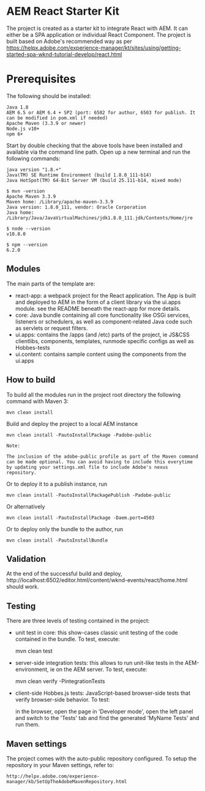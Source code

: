 # AEM React Starter Kit

The project is created as a starter kit to integrate React with AEM. It can either be a SPA application or individual React Component. The project is built based on Adobe's recommended way as per https://helpx.adobe.com/experience-manager/kt/sites/using/getting-started-spa-wknd-tutorial-develop/react.html

# Prerequisites
The following should be installed:

    Java 1.8
    AEM 6.5 or AEM 6.4 + SP2 (port: 6502 for author, 6503 for publish. It can be modified in pom.xml if needed)
    Apache Maven (3.3.9 or newer)
    Node.js v10+
    npm 6+

Start by double checking that the above tools have been installed and available via the command line path. Open up a new terminal and run the following commands:

    java version "1.8.+"
    Java(TM) SE Runtime Environment (build 1.8.0_111-b14)
    Java HotSpot(TM) 64-Bit Server VM (build 25.111-b14, mixed mode)
      
    $ mvn -version
    Apache Maven 3.3.9
    Maven home: /Library/apache-maven-3.3.9
    Java version: 1.8.0_111, vendor: Oracle Corporation
    Java home: /Library/Java/JavaVirtualMachines/jdk1.8.0_111.jdk/Contents/Home/jre
      
    $ node --version
    v10.8.0
      
    $ npm --version
    6.2.0

## Modules

The main parts of the template are:

* react-app: a webpack project for the React application. The App is built and deployed to AEM in the form of a client library via the ui.apps module. see the README beneath the react-app for more details.
* core: Java bundle containing all core functionality like OSGi services, listeners or schedulers, as well as component-related Java code such as servlets or request filters.
* ui.apps: contains the /apps (and /etc) parts of the project, ie JS&CSS clientlibs, components, templates, runmode specific configs as well as Hobbes-tests
* ui.content: contains sample content using the components from the ui.apps

## How to build

To build all the modules run in the project root directory the following command with Maven 3:

    mvn clean install

Build and deploy the project to a local AEM instance

    mvn clean install -PautoInstallPackage -Padobe-public
    
    Note:
    
    The inclusion of the adobe-public profile as part of the Maven command can be made optional. You can avoid having to include this everytime by updating your settings.xml file to include Adobe's nexus repository.
    
Or to deploy it to a publish instance, run

    mvn clean install -PautoInstallPackagePublish -Padobe-public
    
Or alternatively

    mvn clean install -PautoInstallPackage -Daem.port=4503

Or to deploy only the bundle to the author, run

    mvn clean install -PautoInstallBundle

## Validation

At the end of the successful build and deploy, http://localhost:6502/editor.html/content/wknd-events/react/home.html should work.

## Testing

There are three levels of testing contained in the project:

* unit test in core: this show-cases classic unit testing of the code contained in the bundle. To test, execute:

    mvn clean test

* server-side integration tests: this allows to run unit-like tests in the AEM-environment, ie on the AEM server. To test, execute:

    mvn clean verify -PintegrationTests

* client-side Hobbes.js tests: JavaScript-based browser-side tests that verify browser-side behavior. To test:

    in the browser, open the page in 'Developer mode', open the left panel and switch to the 'Tests' tab and find the generated 'MyName Tests' and run them.


## Maven settings

The project comes with the auto-public repository configured. To setup the repository in your Maven settings, refer to:

    http://helpx.adobe.com/experience-manager/kb/SetUpTheAdobeMavenRepository.html
